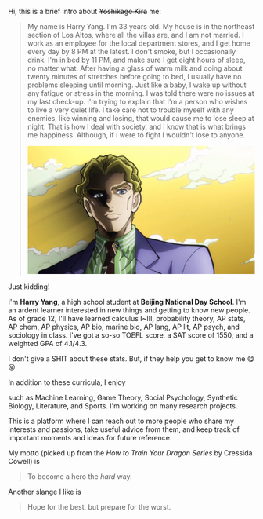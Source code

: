 Hi, this is a brief intro about ~~Yoshikage Kira~~ me:
> My name is Harry Yang. I'm 33 years old. My house is in the northeast section of Los Altos, where all the villas are, and I am not married. I work as an employee for the local department stores, and I get home every day by 8 PM at the latest. I don't smoke, but I occasionally drink. I'm in bed by 11 PM, and make sure I get eight hours of sleep, no matter what. After having a glass of warm milk and doing about twenty minutes of stretches before going to bed, I usually have no problems sleeping until morning. Just like a baby, I wake up without any fatigue or stress in the morning. I was told there were no issues at my last check-up. I'm trying to explain that I'm a person who wishes to live a very quiet life. I take care not to trouble myself with any enemies, like winning and losing, that would cause me to lose sleep at night. That is how I deal with society, and I know that is what brings me happiness. Although, if I were to fight I wouldn't lose to anyone.
> <p align="center">
>   <img src="/assets/img/YoshikageKira.jpeg" style="zoom:80%;">
> </p>

Just kidding!

I'm **Harry Yang**, a high school student at **Beijing National Day School**. I'm an ardent learner interested in new things and getting to know new people. As of grade 12, I'll have learned calculus I~III, probability theory, AP stats, AP chem, AP physics, AP bio, marine bio, AP lang, AP lit, AP psych, and sociology in class. I've got a so-so TOEFL score, a SAT score of 1550, and a weighted GPA of 4.1/4.3.

I don't give a SHIT about these stats. But, if they help you get to know me 😋😜

In addition to these curricula, I enjoy

such as Machine Learning, Game Theory, Social Psychology, Synthetic Biology, Literature, and Sports. I'm working on many research projects.

This is a platform where I can reach out to more people who share my interests and passions, take useful advice from them, and keep track of important moments and ideas for future reference.

My motto (picked up from the *How to Train Your Dragon Series* by Cressida Cowell) is
> To become a hero the *hard* way.

Another slange I like is
> Hope for the best, but prepare for the worst.
